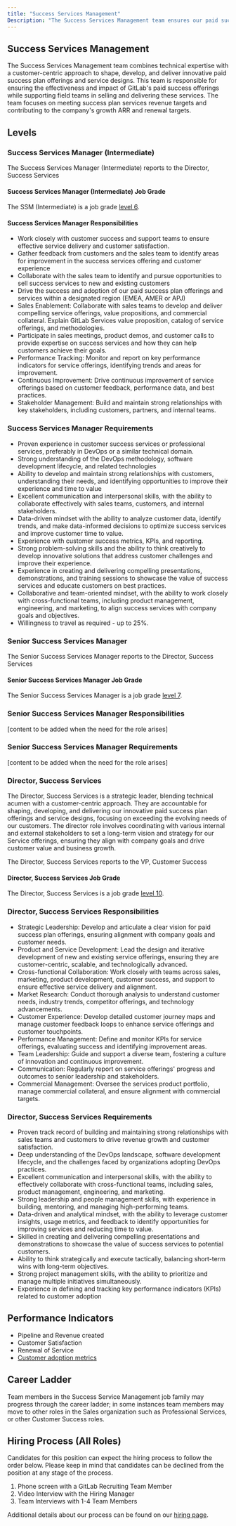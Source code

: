 ```yaml
---
title: "Success Services Management"
Description: "The Success Services Management team ensures our paid success offering is impactful for our customers and that the field teams are supported in selling and delivering it."
---
```


## Success Services Management

The Success Services Management team combines technical expertise with a customer-centric approach to shape, develop, and deliver innovative paid success plan offerings and service designs. This team is responsible for ensuring the effectiveness and impact of GitLab's paid success offerings while supporting field teams in selling and delivering these services. The team focuses on meeting success plan services revenue targets and contributing to the company's growth ARR and renewal targets.


## Levels


### Success Services Manager (Intermediate)

The Success Services Manager (Intermediate) reports to the Director, Success Services

#### Success Services Manager (Intermediate) Job Grade

The SSM (Intermediate) is a job grade [level 6](/handbook/total-rewards/compensation/compensation-calculator/#gitlab-job-grades).


#### Success Services Manager Responsibilities

 - Work closely with customer success and support teams to ensure effective service delivery and customer satisfaction.
 - Gather feedback from customers and the sales team to identify areas for improvement in the success services offering and customer experience
 - Collaborate with the sales team to identify and pursue opportunities to sell success services to new and existing customers
 - Drive the success and adoption of our paid success plan offerings and services within a designated region (EMEA, AMER or APJ)
 - Sales Enablement: Collaborate with sales teams to develop and deliver compelling service offerings, value propositions, and commercial collateral. Explain GitLab Services value proposition, catalog of service offerings, and methodologies.
 - Participate in sales meetings, product demos, and customer calls to provide expertise on success services and how they can help customers achieve their goals.
 - Performance Tracking: Monitor and report on key performance indicators for service offerings, identifying trends and areas for improvement.
 - Continuous Improvement: Drive continuous improvement of service offerings based on customer feedback, performance data, and best practices.
 - Stakeholder Management: Build and maintain strong relationships with key stakeholders, including customers, partners, and internal teams.

### Success Services Manager Requirements

 - Proven experience in customer success services or professional services, preferably in DevOps or a similar technical domain.
 - Strong understanding of the DevOps methodology, software development lifecycle, and related technologies
 - Ability to develop and maintain strong relationships with customers, understanding their needs, and identifying opportunities to improve their experience and time to value
 - Excellent communication and interpersonal skills, with the ability to collaborate effectively with sales teams, customers, and internal stakeholders.
 - Data-driven mindset with the ability to analyze customer data, identify trends, and make data-informed decisions to optimize success services and improve customer time to value.
 - Experience with customer success metrics, KPIs, and reporting.
 - Strong problem-solving skills and the ability to think creatively to develop innovative solutions that address customer challenges and improve their experience.
 - Experience in creating and delivering compelling presentations, demonstrations, and training sessions to showcase the value of success services and educate customers on best practices.
 - Collaborative and team-oriented mindset, with the ability to work closely with cross-functional teams, including product management, engineering, and marketing, to align success services with company goals and objectives.
 - Willingness to travel as required - up to 25%.


### Senior Success Services Manager


The Senior Success Services Manager reports to the Director, Success Services

#### Senior Success Services Manager Job Grade

The Senior Success Services Manager is a job grade [level 7](/handbook/total-rewards/compensation/compensation-calculator/#gitlab-job-grades).


### Senior Success Services Manager Responsibilities

[content to be added when the need for the role arises]


### Senior Success Services Manager Requirements

[content to be added when the need for the role arises]




### Director, Success Services

The Director, Success Services is a strategic leader, blending technical acumen with a customer-centric approach. They are accountable for shaping, developing, and delivering our innovative paid success plan offerings and service designs, focusing on exceeding the evolving needs of our customers. The director role involves coordinating with various internal and external stakeholders to set a long-term vision and strategy for our Service offerings, ensuring they align with company goals and drive customer value and business growth.

The Director, Success Services reports to the VP, Customer Success

#### Director, Success Services Job Grade

The Director, Success Services is a job grade [level 10](/handbook/total-rewards/compensation/compensation-calculator/#gitlab-job-grades).

### Director, Success Services Responsibilities

 - Strategic Leadership: Develop and articulate a clear vision for paid success plan offerings, ensuring alignment with company goals and customer needs.
 - Product and Service Development: Lead the design and iterative development of new and existing service offerings, ensuring they are customer-centric, scalable, and technologically advanced.
 - Cross-functional Collaboration: Work closely with teams across sales, marketing, product development, customer success, and support to ensure effective service delivery and alignment.
 - Market Research: Conduct thorough analysis to understand customer needs, industry trends, competitor offerings, and technology advancements.
 - Customer Experience: Develop detailed customer journey maps and manage customer feedback loops to enhance service offerings and customer touchpoints.
 - Performance Management: Define and monitor KPIs for service offerings, evaluating success and identifying improvement areas.
 - Team Leadership: Guide and support a diverse team, fostering a culture of innovation and continuous improvement.
 - Communication: Regularly report on service offerings' progress and outcomes to senior leadership and stakeholders.
 - Commercial Management: Oversee the services product portfolio, manage commercial collateral, and ensure alignment with commercial targets.

### Director, Success Services Requirements

- Proven track record of building and maintaining strong relationships with sales teams and customers to drive revenue growth and customer satisfaction.
- Deep understanding of the DevOps landscape, software development lifecycle, and the challenges faced by organizations adopting DevOps practices.
- Excellent communication and interpersonal skills, with the ability to effectively collaborate with cross-functional teams, including sales, product management, engineering, and marketing.
- Strong leadership and people management skills, with experience in building, mentoring, and managing high-performing teams.
- Data-driven and analytical mindset, with the ability to leverage customer insights, usage metrics, and feedback to identify opportunities for improving services and reducing time to value.
- Skilled in creating and delivering compelling presentations and demonstrations to showcase the value of success services to potential customers.
- Ability to think strategically and execute tactically, balancing short-term wins with long-term objectives.
- Strong project management skills, with the ability to prioritize and manage multiple initiatives simultaneously.
- Experience in defining and tracking key performance indicators (KPIs) related to customer adoption



## Performance Indicators

- Pipeline and Revenue created
- Customer Satisfaction
- Renewal of Service
- [Customer adoption metrics](/handbook/customer-success/csm/)


## Career Ladder

Team members in the Success Service Management job family may progress through the career ladder; in some instances team members may move to other roles in the Sales organization such as Professional Services, or other Customer Success roles.




## Hiring Process (All Roles)

Candidates for this position can expect the hiring process to follow the order below. Please keep in mind that candidates can be declined from the position at any stage of the process.

1. Phone screen with a GitLab Recruiting Team Member
1. Video Interview with the Hiring Manager
1. Team Interviews with 1-4 Team Members

Additional details about our process can be found on our [hiring page](/handbook/hiring/).



